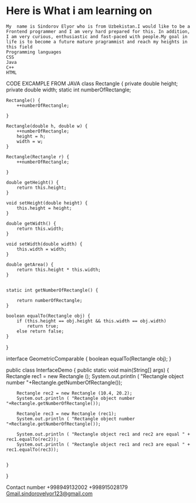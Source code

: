 # Here is What i am learning  on 
    My  name is Sindorov Elyor who is from Uzbekistan.I would like to be a Frontend programmer and I am very hard prepared for this. In addition, I am very curious, enthusiastic and fast-paced with people.My goal in life is to become a future mature pragrammist and reach my heights in this field
    Programming languages
    CSS
    Java
    C++
    HTML
 CODE EXCAMPLE FROM JAVA
 class Rectangle {
    private double height;
    private double width;
    static int numberOfRectangle;

    Rectangle() {
		++numberOfRectangle;

    }

    Rectangle(double h, double w) {
		++numberOfRectangle;
        height = h;
        width = w;
    }

    Rectangle(Rectangle r) {
		++numberOfRectangle;

    }

    double getHeight() {
        return this.height;
    }

    void setHeight(double height) {
        this.height = height;
    }

    double getWidth() {
        return this.width;
    }

    void setWidth(double width) {
        this.width = width;
    }

    double getArea() {
        return this.height * this.width;
    }
	

    static int getNumberOfRectangle() {
	
		return numberOfRectangle;
    }

    boolean equalTo(Rectangle obj) {
        if (this.height == obj.height && this.width == obj.width)
            return true;
        else return false;
    }

}

interface GeometricComparable {
    boolean equalTo(Rectangle obj);
}

public class InterfaceDemo
{
    public static void main(String[] args)
    {
        Rectangle rec1 = new Rectangle ();
        System.out.println ( "Rectangle object number "+Rectangle.getNumberOfRectangle());

        Rectangle rec2 = new Rectangle (10.4, 20.2);
        System.out.println ( "Rectangle object number "+Rectangle.getNumberOfRectangle());

        Rectangle rec3 = new Rectangle (rec1);
        System.out.println ( "Rectangle object number "+Rectangle.getNumberOfRectangle());

        System.out.println ( "Rectangle object rec1 and rec2 are equal " + rec1.equalTo(rec2));
        System.out.println ( "Rectangle object rec1 and rec3 are equal " + rec1.equalTo(rec3));


    }
}
   
Contact number +998949132002
               +998915028179
Gmail.sindorovelyor123@gmail.com               


